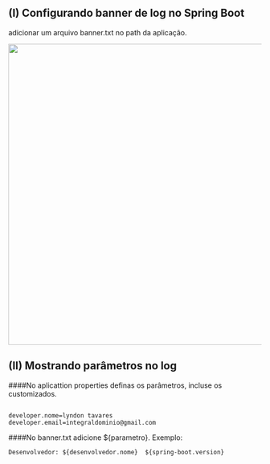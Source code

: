 ## (I) Configurando banner de log no Spring Boot

adicionar um arquivo banner.txt no path da aplicação.

<p align="center">
<img src="https://github.com/lyndontavares/spring-angularjs-datapar/blob/master/app-MasterChico/MasterChicoSB6/src/main/resources/static/image/banner.png" width="600">
</p>

## (II) Mostrando parâmetros no log

####No aplicattion properties definas os parâmetros, incluse os customizados.

```

developer.nome=lyndon tavares
developer.email=integraldominio@gmail.com

```

####No banner.txt adicione ${parametro}. Exemplo: 

```
Desenvolvedor: ${desenvolvedor.nome}  ${spring-boot.version}

```


